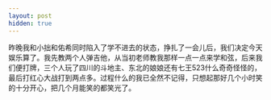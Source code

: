 ```yaml
---
layout: post
hidden: true
---
```

昨晚我和小拙和佑希同时陷入了学不进去的状态，挣扎了一会儿后，我们决定今天娱乐算了。我先教两个人弹吉他，从当初老师教我那样一点一点来学和弦，后来我们便打牌，三个人玩了四川的斗地主、东北的娘娘还有七王523什么奇奇怪怪的，最后打红心大战打到两点多。过程什么的我已全然不记得，只想起那好几个小时笑的十分开心，把几个月能笑的都笑光了。

